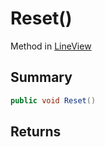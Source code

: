 # Reset()

Method in [LineView](/api/csharp/yarn.unity.lineview.md)

## Summary



```csharp
public void Reset()
```

## Returns



